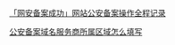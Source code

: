 [「网安备案成功」网站公安备案操作全程记录](http://baijiahao.baidu.com/s?id=1597999019516114439&wfr=spider&for=pc) 

[公安备案域名服务商所属区域怎么填写](https://developer.aliyun.com/ask/7587?spm=a2c6h.13159741) 